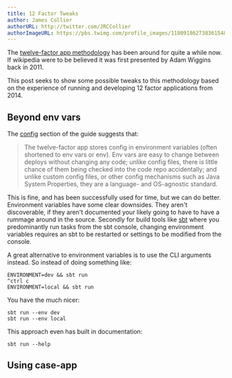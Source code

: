 ```yaml
---
title: 12 Factor Tweaks
author: James Collier
authorURL: http://twitter.com/JRCCollier
authorImageURL: https://pbs.twimg.com/profile_images/1180918627383615488/keqBUzoJ_400x400.jpg
---
```


The [twelve-factor app methodology](https://12factor.net/) has been around for quite a while now.
If wikipedia were to be believed it was first presented by Adam Wiggins back in 2011. 

This post seeks to show some possible tweaks to this methodology based on the experience of running
and developing 12 factor applications from 2014.

## Beyond env vars

The [config](https://12factor.net/config) section of the guide suggests that:

> The twelve-factor app stores config in environment variables (often shortened to env vars or env).
> Env vars are easy to change between deploys without changing any code; unlike config files, there is
> little chance of them being checked into the code repo accidentally; and unlike custom config files,
> or other config mechanisms such as Java System Properties, they are a language- and OS-agnostic standard.

This is fine, and has been successfully used for time, but we can do better. Environment
variables have some clear downsides. They aren't discoverable, if they aren't documented your likely going
to have to have a rummage around in the source. Secondly for build tools like [sbt](https://www.scala-sbt.org/)
where you predominantly run tasks from the sbt console, changing environment variables requires an sbt to be
restarted or settings to be modified from the console.

A great alternative to environment variables is to use the CLI arguments instead.
So instead of doing something like:

```
ENVIRONMENT=dev && sbt run
^ctrl c
ENVIRONMENT=local && sbt run
```

You have the much nicer:

```
sbt run --env dev
sbt run --env local
```

This approach even has built in documentation:

```
sbt run --help
```

## Using case-app

